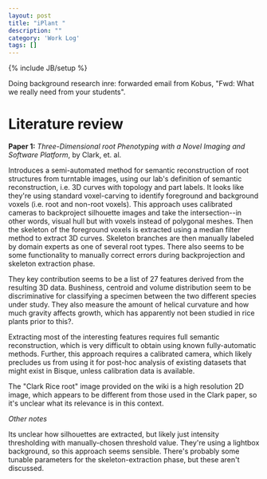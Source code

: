 ```yaml
---
layout: post
title: "iPlant "
description: ""
category: 'Work Log'
tags: []
---
```

{% include JB/setup %}

Doing background research inre: forwarded email from Kobus, "Fwd: What we really need from your students".  

Literature review
=====================

**Paper 1:** *Three-Dimensional root Phenotyping with a Novel Imaging and Software Platform*, by Clark, et. al.

Introduces a semi-automated method for semantic reconstruction of root structures from turntable images, using our lab's definition of semantic reconstruction, i.e. 3D curves with topology and part labels.  It looks like they're using standard voxel-carving to identify foreground and background voxels (i.e. root and non-root voxels).  This approach uses calibrated cameras  to backproject silhouette images and take the intersection--in other words, visual hull but with voxels instead of polygonal meshes.   Then the skeleton of the foreground voxels is extracted using a median filter method to extract 3D curves.  Skeleton branches are then manually labeled by domain experts as one of several root types.  There also seems to be some functionality to manually correct errors during backprojection and skeleton extraction phase.  

They key contribution seems to be a list of 27 features derived from the resulting 3D data.  Bushiness, centroid and volume distribution seem to be discriminative for classifying a specimen between the two different species under study.    They also  measure the amount of helical curvature and how much gravity affects growth, which has apparently not been studied in rice plants prior to this?.

Extracting most of the interesting features requires full semantic reconstruction, which is very difficult to obtain using known fully-automatic methods.  Further, this approach requires a calibrated camera, which likely precludes us from using it for post-hoc analysis of existing datasets that might exist in Bisque, unless calibration data is available.  



The "Clark Rice root" image provided on the wiki is a high resolution 2D image, which appears to be different from those used in the Clark paper, so it's unclear what its relevance is in this context.

*Other notes*

Its unclear how silhouettes are extracted, but likely just intensity thresholding with manually-chosen threshold value.  They're using a lightbox background, so this approach seems sensible.   There's probably some tunable parameters for the skeleton-extraction phase, but these aren't discussed.

<!--
Bisque thoughts
===================

* 3D approaches might be unrealistic in Bisque
    1. Most datasets won't have calibrated cameras.
        * Could try auto-calibration, but I double their effectiveness in the wild.
        * Could have user click corresponding points, between views, but this leads us to...
    2. Most datasets won't have multiple views.
        * could try bayesian approaches to solving the inverse problem, but this is an open research problem.

    3. If 1. and 2. are satisfied, we still need significant user interaction to implement Clarke; unlikely to be possible in Bisque?
        * Maybe Bisque could receive the files output by Clarke's software?  But at that point, the analysis is already done, what is Bisque being used for?
* Most effective 3D systems will collect data under a process specifically tailored to 3D data.  How does Bisque fit into this scenario?




iPlant recognizes that most image-processing software developed by biologists is heavily tuned to a specific application, and doesn't generalize to other datasets.  This is a problem endemic to the entire field of computer vision; even today many approaches work well on the dataset they were trained on and fail on others.  Even the Deva/Feltzenswalb human detectors--arguably one of the most robust object detectors in the field -- performs poorly on new datasets, as we saw when we applied it to Mind's Eye.  Only after rescaling images, tuning thresholds, and retraining did we get reasonable performance.

This highlights a very CV-centric mindset, which I claim hinders the progress toward the goal of obtaining the best possible plant informatics.  The problem is a misalignment of goals.  For CV researchers, the goal is to do the best CV possible with as little human interaction possible.     In contrast, biologists' goals are to do the best biology possible, which hinges on obtaining the best possible data at the least possible cost. As a result, CV researchers judge our algorithms on "percent correct" assuming zero human interaction, whereas biologists are more likely to judge an approach by the number of human-hours needed to get to 100% accuracy or close to it.   The Clark paper is a good example, where humans manually make corrections to the computer vision algorithm and manually label the parts of a model; only then do they obtain the 27 features of plant roots that make their research novel.  We should recognize that our roles as iPLant "consultants" may conflict with our natural instincts as CV researchers and try to embrace strategies that leverage our CV expertise but ultimately serve the goals of biologists.

One such strategy is to relax the "fully automatic" constraint and look toward semi-automatic systems that use human input to improve robustness and achieve broad applicability across datasets.  Clark is a perfect example of such a method that uses some human interaction in exchange for drastically better results.  I've seen similar successes in the area of plant modeling, where interactive CAD interfaces are combined with CV algorithms from 20 years ago (e.g. snakes) to create a method that is efficient and provides precise models.

This not to say that advanced CV methods have not place in iPlant, but if Martha says our current charges is to make recommendations as to broadly-applicable methods that are currently "doable," my answer is "semi-automatic methods".  Putting this in the context of CV, even the best fully automatic methods aren't really fully automatic, because they require training on the part of the user, which requires some form of interactive system.

So the overall theme of my argument is using CV to construct better interactive GUIs.  At the moment, the greatest challenge to this strategy are the constraints posed by the current Bisque system, which provides only a minimal amount of HTML-esqe interactivity (e.g. click points, type in "tags"), in a painfully "modal" framework (e.g. submit user's response to server, wait for server do some analysis, repeat).  One solution is to push hard in improviing the Bisque framework, for example exploiting HTML5 and javascript to provide rich client-side user interfaces.  However, not only would this be an expensive undertaking, but the most effective GUIs will need to be specific to the task at hand, and building an interactive system for building interactive system would be a herculean task in both design and implementation.  

Maybe the answer lies outside of Bisque itself.  Bisque's real value is as a database of images and metadata.  Let's recognize this and push more toward promoting scientists adding Bisque-compatible "export" functionality to existing data-analysis systems (like Clark, et al.), so Bisque can become the world-standard repository for rich image metadata.  

Alternatively, if iPlant wants to continue to push in the direction of performing analysis inside the system, it needs to put significant effort into interfaces that are dynamic, responsive, and powerful.  This means leaning heavily on javascript, using canvas, webGL, and client-side image analysis so users can respond in real-time to the results of their interactions.  For example, imagine an interface in which users can "paint" some foregound and background pixels to train a classifier, quickly see the result of the classifier, and re-train by painting misclassified pixels.   Or an automatic curve-tracing algorithm where users can drag incorrect curves onto their correct path.  These are approaches that are proven and can provide excellent results, but require human-hours to get there.  Minimizing human hours will be a combination of good UI to fix CV errors quickly and good CV to minimize the UI time.  



The alternative is to focus on the features we can extract in the absence of near 100% accuracy.  

-->
